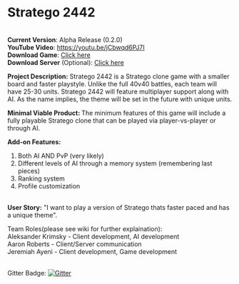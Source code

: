# Stratego 2442

<br><b>Current Version</b>: Alpha Release (0.2.0)
<br><b>YouTube Video</b>: https://youtu.be/jCbwqd6PJ7I
<br><b>Download Game</b>: <a href="https://github.com/silentaim/stratego/blob/feature/stratego.jar"> Click here </a>
<br><b>Download Server</b> (Optional): <a href="https://github.com/silentaim/stratego/blob/feature/Stratego-Server.jar"> Click here</a><br>


<b>Project Description:</b> Stratego 2442 is a Stratego clone game with a smaller board and faster playstyle. Unlike the full 40v40 battles, each team will have 25-30 units. Stratego 2442 will feature multiplayer support along with AI. As the name implies, the theme will be set in the future with unique units.

<b>Minimal Viable Product: </b> The minimum features of this game will include a fully playable Stratego clone that can be played via player-vs-player or through AI.<br>

<b>Add-on Features:</b><br>
1. Both AI AND PvP (very likely)<br>
2. Different levels of AI through a memory system (remembering last pieces)<br>
3. Ranking system<br>
4. Profile customization<br><br>

<b>User Story:</b> "I want to play a version of Stratego thats faster paced and has a unique theme".<br>

Team Roles(please see wiki for further explaination):<br>
Aleksander Krimsky - Client development, AI development<br>
Aaron Roberts - Client/Server communication<br>
Jeremiah Ayeni - Client development, Game development<br>
<br>

Gitter Badge: [![Gitter](https://badges.gitter.im/Join%20Chat.svg)](https://gitter.im/stratego442/Lobby?utm_source=badge&utm_medium=badge&utm_campaign=pr-badge&utm_content=badge)
